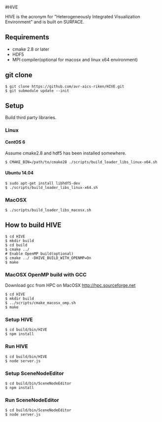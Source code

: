 #HIVE

HIVE is the acronym for "Heterogeneously Integrated Visualization Environment" and is built on SURFACE.

## Requirements

* cmake 2.8 or later
* HDF5
* MPI compiler(optional for macosx and linux x64 environment)

## git clone

    $ git clone https://github.com/avr-aics-riken/HIVE.git
    $ git submodule update --init
	
## Setup

Build third party libraries.

### Linux

#### CentOS 6

Assume cmake2.8 and hdf5 has been installed somewhere.

    $ CMAKE_BIN=/path/to/cmake28 ./scripts/build_loader_libs_linux-x64.sh

#### Ubuntu 14.04

    $ sudo apt-get install libhdf5-dev
    $ ./scripts/build_loader_libs_linux-x64.sh

### MacOSX

    $ ./scripts/build_loader_libs_macosx.sh


## How to build HIVE

    $ cd HIVE
    $ mkdir build
    $ cd build
    $ cmake ../
    # Enable OpenMP build(optional)
    $ cmake ../ -DHIVE_BUILD_WITH_OPENMP=On
    $ make
    

### MacOSX OpenMP build with GCC

Download gcc from HPC on MacOSX <http://hpc.sourceforge.net>

    $ cd HIVE
    $ mkdir build
    $ ../scripts/cmake_macosx_omp.sh
    $ make
    
### Setup HIVE

    $ cd build/bin/HIVE
    $ npm install
    
### Run HIVE

    $ cd build/bin/HIVE
    $ node server.js
    

### Setup SceneNodeEditor

    $ cd build/bin/SceneNodeEditor
    $ npm install
    
### Run SceneNodeEditor

    $ cd build/bin/SceneNodeEditor
    $ node server.js

